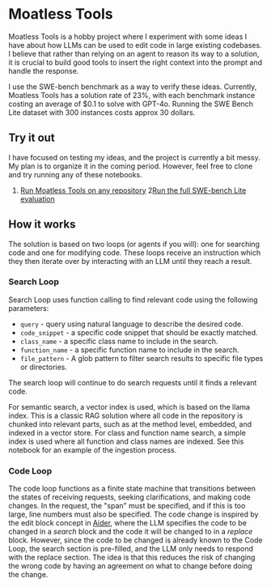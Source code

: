 # Moatless Tools
Moatless Tools is a hobby project where I experiment with some ideas I have 
about how LLMs can be used to edit code in large existing codebases. I believe
that rather than relying on an agent to reason its way to a solution, it is 
crucial to build good tools to insert the right context into the prompt and 
handle the response.

I use the SWE-bench benchmark as a way to verify these ideas. Currently, Moatless Tools has a solution rate of 23%, with each benchmark instance costing an average of $0.1 to solve with GPT-4o. 
Running the SWE Bench Lite dataset with 300 instances costs approx 30 dollars.

## Try it out
I have focused on testing my ideas, and the project is currently a bit messy. My plan is to organize it in the coming
period. However, feel free to clone and try running any of these notebooks.

1. [Run Moatless Tools on any repository](notebooks/00_index_and_run.ipynb)
2[Run the full SWE-bench Lite evaluation](notebooks/01_run_swebench_evaluation.ipynb)

## How it works
The solution is based on two loops (or agents if you will): one for searching code and one for modifying code. These
loops receive an instruction which they then iterate over by interacting with an LLM until they reach a result.

### Search Loop
Search Loop uses function calling to find relevant code using the following parameters:

 * `query` - query using natural language to describe the desired code.
 * `code_snippet` - a specific code snippet that should be exactly matched.
 * `class_name` - a specific class name to include in the search.
 * `function_name` - a specific function name to include in the search.
 * `file_pattern` - A glob pattern to filter search results to specific file types or directories.

The search loop will continue to do search requests until it finds a relevant code.

For semantic search, a vector index is used, which is based on the llama index. This is a classic RAG solution where 
all code in the repository is chunked into relevant parts, such as at the method level, embedded, and indexed in a
vector store. For class and function name search, a simple index is used where all function and class names are indexed.
See this notebook for an example of the ingestion process.

### Code Loop
The code loop functions as a finite state machine that transitions between the states of receiving requests, seeking
clarifications, and making code changes. In the request, the "span" must be specified, and if this is too large, 
line numbers must also be specified. The code change is inspired by the edit block concept in 
[Aider](https://aider.chat/docs/benchmarks.html), where the LLM specifies the code to be changed in a *search* block and
the code it will be changed to in a *replace* block. However, since the code to be changed is already known to the Code 
Loop, the search section is pre-filled, and the LLM only needs to respond with the replace section. The idea is that 
this reduces the risk of changing the wrong code by having an agreement on what to change before doing the change.

